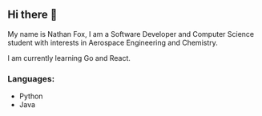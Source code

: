 ## Hi there 👋

My name is Nathan Fox, I am a Software Developer and Computer Science student with interests in Aerospace Engineering and Chemistry.

I am currently learning Go and React.

### Languages:
+ Python
+ Java
<!--
**Nathan-Fox-github/Nathan-Fox-github** is a ✨ _special_ ✨ repository because its `README.md` (this file) appears on your GitHub profile.

Here are some ideas to get you started:

- 🔭 I’m currently working on ...
- 🌱 I’m currently learning ...
- 👯 I’m looking to collaborate on ...
- 🤔 I’m looking for help with ...
- 💬 Ask me about ...
- 📫 How to reach me: ...
- 😄 Pronouns: ...
- ⚡ Fun fact: ...
-->
